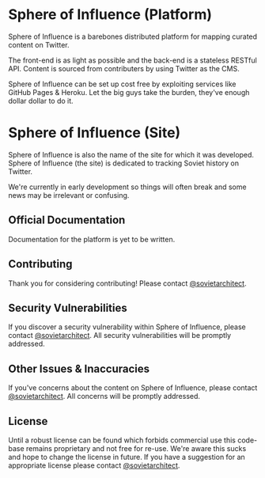 # Sphere of Influence (Platform)

Sphere of Influence is a barebones distributed platform for mapping curated content on Twitter. 

The front-end is as light as possible and the back-end is a stateless RESTful API.
Content is sourced from contributers by using Twitter as the CMS. 

Sphere of Influence can be set up cost free by exploiting services like GitHub Pages & Heroku. Let the big guys take the burden, they've enough dollar dollar to do it.

# Sphere of Influence (Site)

Sphere of Influence is also the name of the site for which it was developed. Sphere of Influence (the site) is dedicated to tracking Soviet history on Twitter. 

We're currently in early development so things will often break and some news may be irrelevant or confusing.


## Official Documentation

Documentation for the platform is yet to be written.

## Contributing

Thank you for considering contributing! Please contact [@sovietarchitect](https://twitter.com/sovietarchitect).

## Security Vulnerabilities

If you discover a security vulnerability within Sphere of Influence, please contact [@sovietarchitect](https://twitter.com/sovietarchitect). All security vulnerabilities will be promptly addressed.

## Other Issues & Inaccuracies 

If you've concerns about the content on Sphere of Influence, please contact [@sovietarchitect](https://twitter.com/sovietarchitect). All concerns will be promptly addressed.

## License

Until a robust license can be found which forbids commercial use this code-base remains proprietary and not free for re-use. We're aware this sucks and hope to change the license in future. If you have a suggestion for an appropriate license please contact [@sovietarchitect](https://twitter.com/sovietarchitect).
